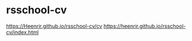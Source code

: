 # rsschool-cv
https://Heenrir.github.io/rsschool-cv/cv
https://heenrir.github.io/rsschool-cv/index.html